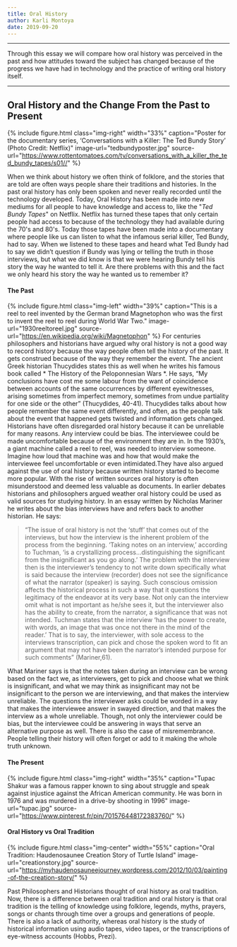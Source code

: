 ```yaml
---
title: Oral History
author: Karli Montoya
date: 2019-09-20
---
```

********
Through this essay we will compare how oral history was perceived in the past and how attitudes toward the subject has changed because of the progress we have had in technology and the practice of writing oral history itself.  

********
## Oral History and the Change From the Past to Present
{% include figure.html
  class="img-right"
  width="33%"
  caption="Poster for the documentary series, ‘Conversations with a Killer: The Ted Bundy Story’ (Photo Credit: Netflix)"
  image-url="tedbundyposter.jpg"
  source-url="https://www.rottentomatoes.com/tv/conversations_with_a_killer_the_ted_bundy_tapes/s01//"
%}

When we think about history we often think of folklore, and the stories that are told are often ways people share their traditions and histories. In the past oral history has only been spoken and never really recorded until the technology developed. Today, Oral History has been made into new mediums for all people to have knowledge and access to, like the "*Ted Bundy Tapes*" on Netflix. Netflix has turned these tapes that only certain people had access to because of the technology they had available during the 70's and 80's. Today those tapes have been made into a documentary where people like us can listen to what the infamous serial killer, Ted Bundy, had to say. When we listened to these tapes and heard what Ted Bundy had to say we didn’t question if Bundy was lying or telling the truth in those interviews, but what we did know is that we were hearing Bundy tell his story the way he wanted to tell it. Are there problems with this and the fact we only heard his story the way he wanted us to remember it?
#### The Past
{% include figure.html
  class="img-left"
  width="39%"
  caption="This is a reel to reel invented by the German brand Magnetophon who was the first to invent the reel to reel during World War Two."
  image-url="1930reeltoreel.jpg"
  source-url="https://en.wikipedia.org/wiki/Magnetophon"
  %}
For centuries philosophers and historians have argued why oral history is not a good way to record history because the way people often tell the history of the past. It gets construed because of the way they remember the event. The ancient Greek historian Thucydides states this as well when he writes his famous book called * The History of the Peloponnesian Wars *. He says, “My conclusions have cost me some labour from the want of coincidence between accounts of the same occurrences by different eyewitnesses, arising sometimes from imperfect memory, sometimes from undue partiality for one side or the other” (Thucydides, 40-41). Thucydides talks about how people remember the same event differently, and often, as the people talk about the event that happened gets twisted and information gets changed. Historians have often disregarded oral history because it can be unreliable for many reasons. Any interview could be bias. The interviewee could be made uncomfortable because of the environment they are in. In the 1930’s, a giant machine called a reel to reel, was needed to interview someone. Imagine how loud that machine was and how that would make the interviewee feel uncomfortable or even intimidated.They have also argued against the use of oral history because written history started to become more popular. With the rise of written sources oral history is often misunderstood and deemed less valuable as documents. In earlier debates historians and philosophers argued weather oral history could be used as valid sources for studying history. In an essay written by Nicholas Mariner he writes about the bias interviews have and refers back to another historian.  He says: 

>“The issue of oral history is not the ‘stuff’ that comes out of the interviews, but how the interview is the inherent problem of the process from the beginning. ‘Taking notes on an interview,’ according to Tuchman, ‘is a crystallizing process…distinguishing the significant from the insignificant as you go along.’ The problem with the interview then is the interviewer’s tendency to not write down specifically what is said because the interview (recorder) does not see the significance of what the narrator (speaker) is saying.  Such conscious omission affects the historical process in such a way that it questions the legitimacy of the endeavor at its very base.  Not only can the interview omit what is not important as he/she sees it, but the interviewer also has the ability to create, from the narrator, a significance that was not intended.  Tuchman states that the interview ‘has the power to create, with words, an image that was once not there in the mind of the reader.’ That is to say, the interviewer, with sole access to the interviews transcription, can pick and chose the spoken word to fit an argument that may not have been the narrator’s intended purpose for such comments” (Mariner,61).

What Mariner says is that the notes taken during an interview can be wrong based on the fact we, as interviewers, get to pick and choose what we think is insignificant, and what we may think as insignificant may not be insignificant to the person we are interviewing, and that makes the interview unreliable. The questions the interviewer asks could be worded in a way that makes the interviewee answer in swayed direction, and that makes the interview as a whole unreliable. Though, not only the interviewer could be bias, but the interviewee could be answering in ways that serve an alternative purpose as well. There is also the case of misremembrance. People telling their history will often forget or add to it making the whole truth unknown.

#### The Present

{% include figure.html
  class="img-right"
  width="35%"
  caption="Tupac Shakur was a famous rapper known to sing about struggle and speak against injustice against the African American community. He was born in 1976 and was murdered in a drive-by shooting in 1996"
  image-url="tupac.jpg"
  source-url="https://www.pinterest.fr/pin/701576448172383760/"
  %}








#### Oral History vs Oral Tradition

{% include figure.html
  class="img-center"
  width="55%"
  caption="Oral Tradition: Haudenosaunee Creation Story of Turtle Island"
  image-url="creationstory.jpg"
  source-url="https://myhaudenosauneejourney.wordpress.com/2012/10/03/painting-of-the-creation-story/"
  %}

Past Philosophers and Historians thought of oral history as oral tradition. Now, there is a difference between oral tradition and oral history is that oral tradition is the telling of knowledge using folklore, legends, myths, prayers, songs or chants through time over a groups and generations of people. There is also a lack of authority, whereas oral history is the study of historical information using audio tapes, video tapes, or the transcriptions of eye-witness accounts (Hobbs, Prezi).  

